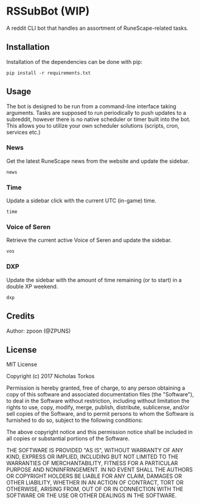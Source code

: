 # RSSubBot (WIP)

A reddit CLI bot that handles an assortment of RuneScape-related tasks.

## Installation

Installation of the dependencies can be done with pip:

`pip install -r requirements.txt`

## Usage

The bot is designed to be run from a command-line interface taking arguments. Tasks are supposed to run periodically to push updates to a subreddit, however there is no
native scheduler or timer built into the bot. This allows you to utilize your own scheduler solutions (scripts, cron, services etc.)

### News

Get the latest RuneScape news from the website and update the sidebar.

`news`

### Time

Update a sidebar click with the current UTC (in-game) time.

`time`

### Voice of Seren

Retrieve the current active Voice of Seren and update the sidebar.

`vos`

### DXP

Update the sidebar with the amount of time remaining (or to start) in a double XP weekend.

`dxp`


## Credits

Author: zpoon (@ZPUNS)


## License

MIT License

Copyright (c) 2017 Nicholas Torkos

Permission is hereby granted, free of charge, to any person obtaining a copy
of this software and associated documentation files (the "Software"), to deal
in the Software without restriction, including without limitation the rights
to use, copy, modify, merge, publish, distribute, sublicense, and/or sell
copies of the Software, and to permit persons to whom the Software is
furnished to do so, subject to the following conditions:

The above copyright notice and this permission notice shall be included in all
copies or substantial portions of the Software.

THE SOFTWARE IS PROVIDED "AS IS", WITHOUT WARRANTY OF ANY KIND, EXPRESS OR
IMPLIED, INCLUDING BUT NOT LIMITED TO THE WARRANTIES OF MERCHANTABILITY,
FITNESS FOR A PARTICULAR PURPOSE AND NONINFRINGEMENT. IN NO EVENT SHALL THE
AUTHORS OR COPYRIGHT HOLDERS BE LIABLE FOR ANY CLAIM, DAMAGES OR OTHER
LIABILITY, WHETHER IN AN ACTION OF CONTRACT, TORT OR OTHERWISE, ARISING FROM,
OUT OF OR IN CONNECTION WITH THE SOFTWARE OR THE USE OR OTHER DEALINGS IN THE
SOFTWARE.
